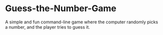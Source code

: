 # Guess-the-Number-Game
A simple and fun command-line game where the computer randomly picks a number, and the player tries to guess it.
